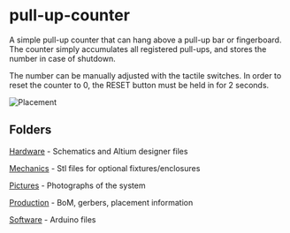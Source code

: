 # pull-up-counter
A simple pull-up counter that can hang above a pull-up bar or fingerboard. The counter simply accumulates all registered pull-ups, and stores the number in case of shutdown. 

The number can be manually adjusted with the tactile switches. In order to reset the counter to 0, the RESET button must be held in for 2 seconds.

![Placement](https://user-images.githubusercontent.com/128459146/227716223-f74df0ad-e61a-4bc9-9d7a-b8833f09c411.jpg)
## Folders
[Hardware](Hardware) - Schematics and Altium designer files

[Mechanics](Mechanics) - Stl files for optional fixtures/enclosures

[Pictures](Pictures) - Photographs of the system

[Production](Production) - BoM, gerbers, placement information

[Software](Software) - Arduino files


